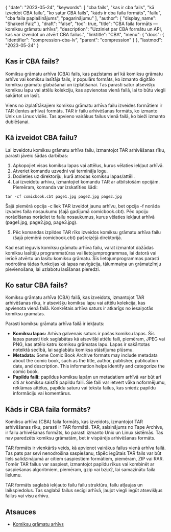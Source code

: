 {
  "date": "2023-05-24",
  "keywords": [
"cba fails",
"kas ir cba fails",
"kā izveidot CBA failu",
"ko satur CBA fails",
"kāds ir cba faila formāts",
"failu",
"cba faila paplašinājums",
"pagarinājumu"
],
  "author": {
    "display_name": "Shakeel Faiz"
},
  "draft": "false",
  "toc": true,
  "title": "CBA faila formāts — komiksu grāmatu arhīvs",
  "description": "Uzziniet par CBA formātu un API, kas var izveidot un atvērt CBA failus.",
  "linktitle": "CBA",
  "menu": {
    "docs": {
      "identifier": "compression-cba-lv",
      "parent": "compression"
}
},
  "lastmod": "2023-05-24"
}

## Kas ir CBA fails?

Komiksu grāmatu arhīva (CBA) fails, kas pazīstams arī kā komiksu grāmatu arhīvs vai komiksu lasītāja fails, ir populārs formāts, ko izmanto digitālo komiksu grāmatu glabāšanai un izplatīšanai. Tas parasti satur atsevišķu komiksu lapu vai attēlu kolekciju, kas apvienotas vienā failā, lai to būtu viegli sakārtot un lasīt.

Viens no izplatītākajiem komiksu grāmatu arhīva failu izveides formātiem ir TAR (lentes arhīva) formāts. TAR ir failu arhivēšanas formāts, ko izmanto Unix un Linux vidēs. Tas apvieno vairākus failus vienā failā, ko bieži izmanto dublēšanai.

## Kā izveidot CBA failu?

Lai izveidotu komiksu grāmatu arhīva failu, izmantojot TAR arhivēšanas rīku, parasti jāveic šādas darbības:

1. Apkopojiet visas komiksu lapas vai attēlus, kurus vēlaties iekļaut arhīvā.
2. Atveriet komandu uzvedni vai termināļa logu.
3. Dodieties uz direktoriju, kurā atrodas komiksu lapas/attēli.
4. Lai izveidotu arhīvu, izmantojiet komandu TAR ar atbilstošām opcijām. Piemēram, komanda var izskatīties šādi:

```
tar -cf comicbook.cbt page1.jpg page2.jpg page3.jpg
```

Šajā piemērā opcija -c liek TAR izveidot jaunu arhīvu, bet opcija -f norāda izvades faila nosaukumu (šajā gadījumā comicbook.cbt). Pēc opciju norādīšanas norādiet to failu nosaukumus, kurus vēlaties iekļaut arhīvā (page1.jpg, page2.jpg, page3.jpg).

5. Pēc komandas izpildes TAR rīks izveidos komiksu grāmatu arhīva failu (šajā piemērā comicbook.cbt) pašreizējā direktorijā.

Kad esat ieguvis komiksu grāmatu arhīva failu, varat izmantot dažādas komiksu lasītāju programmatūras vai lietojumprogrammas, lai datorā vai ierīcē atvērtu un lasītu komiksu grāmatu. Šīs lietojumprogrammas parasti nodrošina tādas funkcijas kā lapas navigācija, tālummaiņa un grāmatzīmju pievienošana, lai uzlabotu lasīšanas pieredzi.

## Ko satur CBA fails?

Komiksu grāmatu arhīva (CBA) failā, kas izveidots, izmantojot TAR arhivēšanas rīku, ir atsevišķu komiksu lapu vai attēlu kolekcija, kas apvienota vienā failā. Konkrētais arhīva saturs ir atkarīgs no iesaiņotās komiksu grāmatas.

Parasti komiksu grāmatu arhīva failā ir iekļauts:

- **Komiksu lapas:** Arhīva galvenais saturs ir pašas komiksu lapas. Šīs lapas parasti tiek saglabātas kā atsevišķi attēlu faili, piemēram, JPEG vai PNG, kas attēlo katru komiksu grāmatas lapu. Lapas ir sakārtotas noteiktā secībā, lai saglabātu komiksa stāstījuma plūsmu.
- **Metadata:** Some Comic Book Archive formats may include metadata about the comic book, such as the title, author, publisher, publication date, and description. This information helps identify and categorize the comic book.
- **Papildu faili:** papildus komiksu lapām un metadatiem arhīvā var būt arī citi ar komiksu saistīti papildu faili. Šie faili var ietvert vāka noformējumu, reklāmas attēlus, papildu saturu vai teksta failus, kas sniedz papildu informāciju vai komentārus.

## Kāds ir CBA faila formāts?

Komiksu arhīva (CBA) faila formāts, kas izveidots, izmantojot TAR arhivēšanas rīku, parasti ir TAR formātā. TAR, saīsinājums no Tape Archive, ir failu arhivēšanas formāts, ko parasti izmanto Unix un Linux sistēmās. Tas nav paredzēts komiksu grāmatām, bet ir vispārējs arhivēšanas formāts.

TAR formāts ir vienkāršs veids, kā apvienot vairākus failus vienā arhīva failā. Tas pats par sevi nenodrošina saspiešanu, tāpēc iegūtais TAR fails var būt liels salīdzinājumā ar citiem saspiestiem formātiem, piemēram, ZIP vai RAR. Tomēr TAR failus var saspiest, izmantojot papildu rīkus vai kombinēt ar saspiešanas algoritmiem, piemēram, gzip vai bzip2, lai samazinātu faila lielumu.

TAR formāts saglabā iekļauto failu failu struktūru, failu atļaujas un laikspiedolus. Tas saglabā failus secīgi arhīvā, ļaujot viegli iegūt atsevišķus failus vai visu arhīvu.

## Atsauces
* [Komiksu grāmatu arhīvs](https://en.wikipedia.org/wiki/Comic_book_archive)


